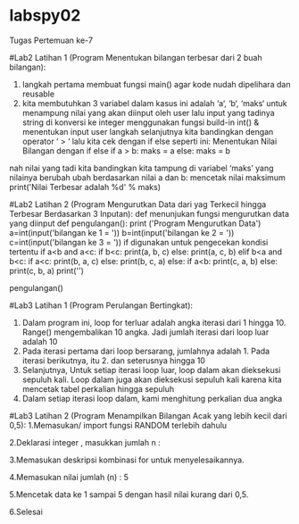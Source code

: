 # labspy02
Tugas Pertemuan ke-7

#Lab2 Latihan 1 (Program Menentukan bilangan terbesar dari 2 buah bilangan):

1. langkah pertama membuat fungsi main() agar kode nudah dipelihara dan reusable
2. kita membutuhkan 3 variabel dalam kasus ini adalah ‘a‘, ‘b‘, ‘maks‘ untuk menampung nilai yang akan diinput oleh user lalu input yang tadinya string di konversi ke integer menggunakan fungsi build-in int() & menentukan input user
langkah selanjutnya kita bandingkan dengan operator ‘ > ‘ lalu kita cek dengan if else seperti ini:
Menentukan Nilai Bilangan  dengan if else
   if a > b:
       maks = a
   else:
       maks = b

nah nilai yang tadi kita bandingkan kita tampung di variabel ‘maks’ yang nilainya berubah ubah berdasarkan nilai a dan b:
mencetak nilai maksimum
print('Nilai Terbesar adalah %d' % maks)


#Lab2 Latihan 2 (Program Mengurutkan Data dari yag Terkecil hingga Terbesar Berdasarkan 3 Inputan):
def menunjukan fungsi mengurutkan data yang diinput
def pengulangan():
    print ('Program Mengurutkan Data')
    a=int(input('bilangan ke 1 = '))
    b=int(input('bilangan ke 2 = '))
    c=int(input('bilangan ke 3 = '))
if digunakan untuk pengecekan kondisi tertentu
if a<b and a<c:
        if b<c:
            print(a, b, c)
        else:
            print(a, c, b)
    elif b<a and b<c:
        if a<c:
            print(b, a, c)
        else:
            print(b, c, a)
    else:
        if a<b:
            print(c, a, b)
        else:
            print(c, b, a)
    print('')
    
pengulangan()


#Lab3 Latihan 1 (Program Perulangan Bertingkat):
1. Dalam program ini, loop for terluar adalah angka iterasi dari 1 hingga 10. Range() mengembalikan 10 angka. Jadi jumlah iterasi dari loop luar adalah 10
2. Pada iterasi pertama dari loop bersarang, jumlahnya adalah 1. Pada iterasi berikutnya, itu 2. dan seterusnya hingga 10
3. Selanjutnya, Untuk setiap iterasi loop luar, loop dalam akan dieksekusi sepuluh kali. Loop dalam juga akan dieksekusi sepuluh kali karena kita mencetak tabel perkalian hingga sepuluh
4. Dalam setiap iterasi loop dalam, kami menghitung perkalian dua angka


#Lab3 Latihan 2 (Program Menampilkan Bilangan Acak yang lebih kecil dari 0,5):
1.Memasukan/ import fungsi RANDOM terlebih dahulu

2.Deklarasi integer , masukkan jumlah n :

3.Memasukan deskripsi kombinasi for untuk menyelesaikannya.

4.Memasukan nilai jumlah (n) : 5

5.Mencetak data ke 1 sampai 5 dengan hasil nilai kurang dari 0,5.

6.Selesai
    
